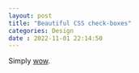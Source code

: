 ```yaml
---
layout: post
title: "Beautiful CSS check-boxes" 
categories: Design
date : 2022-11-01 22:14:50
---
```


Simply [wow](https://getcssscan.com/css-checkboxes-examples).